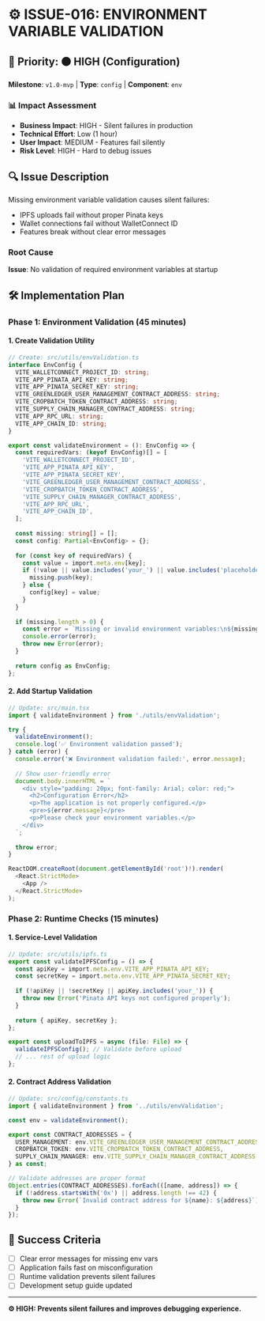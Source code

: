# ⚙️ ISSUE-016: ENVIRONMENT VARIABLE VALIDATION

## 🎯 Priority: 🟠 HIGH (Configuration)
**Milestone**: `v1.0-mvp` | **Type**: `config` | **Component**: `env`

### 📊 Impact Assessment
- **Business Impact**: HIGH - Silent failures in production
- **Technical Effort**: Low (1 hour)
- **User Impact**: MEDIUM - Features fail silently
- **Risk Level**: HIGH - Hard to debug issues

## 🔍 Issue Description

Missing environment variable validation causes silent failures:
- IPFS uploads fail without proper Pinata keys
- Wallet connections fail without WalletConnect ID
- Features break without clear error messages

### Root Cause
**Issue**: No validation of required environment variables at startup

## 🛠️ Implementation Plan

### Phase 1: Environment Validation (45 minutes)

#### 1. Create Validation Utility
```typescript
// Create: src/utils/envValidation.ts
interface EnvConfig {
  VITE_WALLETCONNECT_PROJECT_ID: string;
  VITE_APP_PINATA_API_KEY: string;
  VITE_APP_PINATA_SECRET_KEY: string;
  VITE_GREENLEDGER_USER_MANAGEMENT_CONTRACT_ADDRESS: string;
  VITE_CROPBATCH_TOKEN_CONTRACT_ADDRESS: string;
  VITE_SUPPLY_CHAIN_MANAGER_CONTRACT_ADDRESS: string;
  VITE_APP_RPC_URL: string;
  VITE_APP_CHAIN_ID: string;
}

export const validateEnvironment = (): EnvConfig => {
  const requiredVars: (keyof EnvConfig)[] = [
    'VITE_WALLETCONNECT_PROJECT_ID',
    'VITE_APP_PINATA_API_KEY',
    'VITE_APP_PINATA_SECRET_KEY',
    'VITE_GREENLEDGER_USER_MANAGEMENT_CONTRACT_ADDRESS',
    'VITE_CROPBATCH_TOKEN_CONTRACT_ADDRESS',
    'VITE_SUPPLY_CHAIN_MANAGER_CONTRACT_ADDRESS',
    'VITE_APP_RPC_URL',
    'VITE_APP_CHAIN_ID',
  ];
  
  const missing: string[] = [];
  const config: Partial<EnvConfig> = {};
  
  for (const key of requiredVars) {
    const value = import.meta.env[key];
    if (!value || value.includes('your_') || value.includes('placeholder')) {
      missing.push(key);
    } else {
      config[key] = value;
    }
  }
  
  if (missing.length > 0) {
    const error = `Missing or invalid environment variables:\n${missing.join('\n')}`;
    console.error(error);
    throw new Error(error);
  }
  
  return config as EnvConfig;
};
```

#### 2. Add Startup Validation
```typescript
// Update: src/main.tsx
import { validateEnvironment } from './utils/envValidation';

try {
  validateEnvironment();
  console.log('✅ Environment validation passed');
} catch (error) {
  console.error('❌ Environment validation failed:', error.message);
  
  // Show user-friendly error
  document.body.innerHTML = `
    <div style="padding: 20px; font-family: Arial; color: red;">
      <h2>Configuration Error</h2>
      <p>The application is not properly configured.</p>
      <pre>${error.message}</pre>
      <p>Please check your environment variables.</p>
    </div>
  `;
  
  throw error;
}

ReactDOM.createRoot(document.getElementById('root')!).render(
  <React.StrictMode>
    <App />
  </React.StrictMode>
);
```

### Phase 2: Runtime Checks (15 minutes)

#### 1. Service-Level Validation
```typescript
// Update: src/utils/ipfs.ts
export const validateIPFSConfig = () => {
  const apiKey = import.meta.env.VITE_APP_PINATA_API_KEY;
  const secretKey = import.meta.env.VITE_APP_PINATA_SECRET_KEY;
  
  if (!apiKey || !secretKey || apiKey.includes('your_')) {
    throw new Error('Pinata API keys not configured properly');
  }
  
  return { apiKey, secretKey };
};

export const uploadToIPFS = async (file: File) => {
  validateIPFSConfig(); // Validate before upload
  // ... rest of upload logic
};
```

#### 2. Contract Address Validation
```typescript
// Update: src/config/constants.ts
import { validateEnvironment } from '../utils/envValidation';

const env = validateEnvironment();

export const CONTRACT_ADDRESSES = {
  USER_MANAGEMENT: env.VITE_GREENLEDGER_USER_MANAGEMENT_CONTRACT_ADDRESS,
  CROPBATCH_TOKEN: env.VITE_CROPBATCH_TOKEN_CONTRACT_ADDRESS,
  SUPPLY_CHAIN_MANAGER: env.VITE_SUPPLY_CHAIN_MANAGER_CONTRACT_ADDRESS,
} as const;

// Validate addresses are proper format
Object.entries(CONTRACT_ADDRESSES).forEach(([name, address]) => {
  if (!address.startsWith('0x') || address.length !== 42) {
    throw new Error(`Invalid contract address for ${name}: ${address}`);
  }
});
```

## 🎯 Success Criteria
- [ ] Clear error messages for missing env vars
- [ ] Application fails fast on misconfiguration
- [ ] Runtime validation prevents silent failures
- [ ] Development setup guide updated

---

**⚙️ HIGH: Prevents silent failures and improves debugging experience.**
